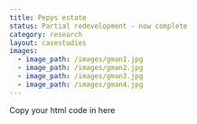 ```yaml
---
title: Pepys estate
status: Partial redevelopment - now complete
category: research
layout: casestudies 
images:
  - image_path: /images/gman1.jpg
  - image_path: /images/gman2.jpg
  - image_path: /images/gman3.jpg
  - image_path: /images/gman4.jpg
---
```



Copy your html code in here
